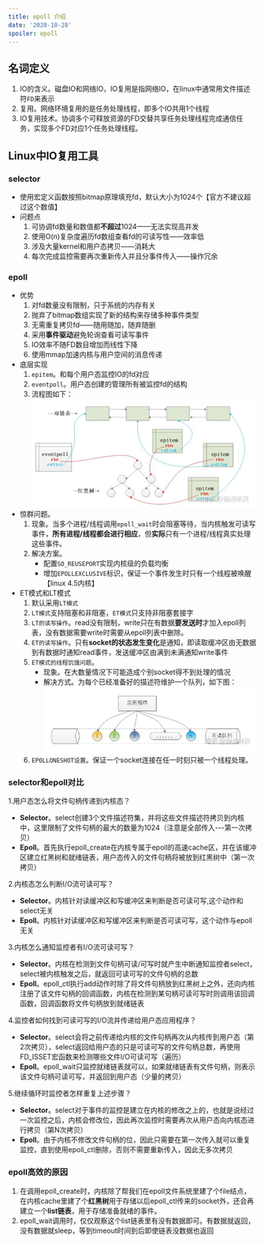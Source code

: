 ```yaml
---
title: epoll 介绍
date: '2020-10-28'
spoiler: epoll
---
```

## 名词定义
1. IO的含义。磁盘IO和网络IO，IO复用是指网络IO，在linux中通常用文件描述符`FD`来表示
1. 复用。网络环境复用的是任务处理线程，即多个IO共用1个线程
1. IO复用技术。协调多个可释放资源的FD交替共享任务处理线程完成通信任务，实现多个FD对应1个任务处理线程。

## Linux中IO复用工具
### selector
- 使用宏定义函数按照bitmap原理填充fd，默认大小为1024个【官方不建议超过这个数值】
- 问题点
    1. 可协调fd数量和数值都**不超过**1024——无法实现高并发
    1. 使用O(n)复杂度遍历fd数组查看fd的可读写性——效率低
    1. 涉及大量kernel和用户态拷贝——消耗大
    1. 每次完成监控需要再次重新传入并且分事件传入——操作冗余

### epoll
- 优势
    1. 对fd数量没有限制，只于系统的内存有关
    1. 抛弃了bitmap数组实现了新的结构来存储多种事件类型
    1. 无需重复拷贝fd——随用随加，随弃随删
    1. 采用**事件驱动**避免轮询查看可读写事件
    1. IO效率不随FD数目增加而线性下降
    1. 使用mmap加速内核与用户空间的消息传递
- 底层实现
    1. `epitem`。和每个用户态监控IO的fd对应
    1. `eventpoll`。用户态创建的管理所有被监控fd的结构
    1. 流程图如下：
    ![image](./epoll底层.png)
- 惊群问题。
    1. 现象。当多个进程/线程调用`epoll_wait`时会阻塞等待，当内核触发可读写事件，**所有进程/线程都会进行相应**，但**实际**只有一个进程/线程真实处理这些事件。
    1. 解决方案。
        - 配置`SO_REUSEPORT`实现内核级的负载均衡
        - 增加`EPOLLEXCLUSIVE`标识，保证一个事件发生时只有一个线程被唤醒【linux 4.5内核】
- ET模式和LT模式
    1. 默认采用`LT模式`
    1. `LT模式`支持阻塞和非阻塞，`ET模式`只支持非阻塞套接字
    1. `LT的读写操作`。read没有限制，write只在有数据**要发送时**才加入epoll列表，没有数据需要write时需要从epoll列表中删除。
    1. `ET的读写操作`。只有**socket的状态发生变化**是通知，即读取缓冲区由无数据到有数据时通知read事件，发送缓冲区由满到未满通知write事件
    1. `ET模式的线程饥饿问题`。
        - 现象。在大数量情况下可能造成个别socket得不到处理的情况
        - 解决方式。为每个已经准备好的描述符维护一个队列，如下图：
        ![image](./ET饥饿模式.png)
    1. `EPOLLONESHOT设置`。保证一个socket连接在任一时刻只被一个线程处理。

### selector和epoll对比
1.用户态怎么将文件句柄传递到内核态？
- **Selector**。select创建3个文件描述符集，并将这些文件描述符拷贝到内核中，这里限制了文件句柄的最大的数量为1024（注意是全部传入---第一次拷贝）
- **Epoll**。首先执行epoll_create在内核专属于epoll的高速cache区，并在该缓冲区建立红黑树和就绪链表，用户态传入的文件句柄将被放到红黑树中（第一次拷贝）

2.内核态怎么判断I/O流可读可写？
- **Selector**。内核针对读缓冲区和写缓冲区来判断是否可读可写,这个动作和select无关
- **Epoll**。内核针对读缓冲区和写缓冲区来判断是否可读可写，这个动作与epoll无关

3.内核怎么通知监控者有I/O流可读可写？
- **Selector**。内核在检测到文件句柄可读/可写时就产生中断通知监控者select，select被内核触发之后，就返回可读可写的文件句柄的总数
- **Epoll**。epoll_ctl执行add动作时除了将文件句柄放到红黑树上之外，还向内核注册了该文件句柄的回调函数，内核在检测到某句柄可读可写时则调用该回调函数，回调函数将文件句柄放到就绪链表

4.监控者如何找到可读可写的I/O流并传递给用户态应用程序？
- **Selector**。select会将之前传递给内核的文件句柄再次从内核传到用户态（第2次拷贝），select返回给用户态的只是可读可写的文件句柄总数，再使用FD_ISSET宏函数来检测哪些文件I/O可读可写（遍历）
- **Epoll**。epoll_wait只监控就绪链表就可以，如果就绪链表有文件句柄，则表示该文件句柄可读可写，并返回到用户态（少量的拷贝）

5.继续循环时监控者怎样重复上述步骤？
- **Selector**。select对于事件的监控是建立在内核的修改之上的，也就是说经过一次监控之后，内核会修改位，因此再次监控时需要再次从用户态向内核态进行拷贝（第N次拷贝）
- **Epoll**。由于内核不修改文件句柄的位，因此只需要在第一次传入就可以重复监控，直到使用epoll_ctl删除，否则不需要重新传入，因此无多次拷贝

### epoll高效的原因
1. 在调用epoll_create时，内核除了帮我们在epoll文件系统里建了个file结点，在内核cache里建了个**红黑树**用于存储以后epoll_ctl传来的socket外，还会再建立一个**list链表**，用于存储准备就绪的事件。
1. epoll_wait调用时，仅仅观察这个list链表里有没有数据即可。有数据就返回，没有数据就sleep，等到timeout时间到后即使链表没数据也返回

